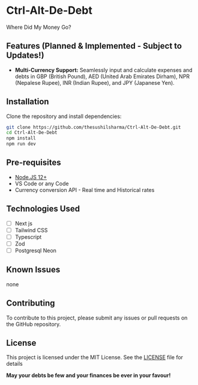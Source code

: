 # Ctrl-Alt-De-Debt
Where Did My Money Go?

## Features (Planned & Implemented - Subject to Updates!)

* **Multi-Currency Support:** Seamlessly input and calculate expenses and debts in  GBP (British Pound), AED (United Arab Emirates Dirham), NPR (Nepalese Rupee), INR (Indian Rupee), and JPY (Japanese Yen).

## Installation 
Clone the repository and install dependencies:

```bash
git clone https://github.com/thesushilsharma/Ctrl-Alt-De-Debt.git
cd Ctrl-Alt-De-Debt
npm install
npm run dev
```

## Pre-requisites

- [Node.JS 12+](https://nodejs.org/en/)
- VS Code or any Code
- Currency conversion API - Real time and Historical rates 

## Technologies Used

- [ ] Next js
- [ ] Tailwind CSS
- [ ] Typescript
- [ ] Zod
- [ ] Postgresql Neon

## Known Issues

none

## Contributing

To contribute to this project, please submit any issues or pull requests on the GitHub repository.

## License

This project is licensed under the MIT License.  See the [LICENSE](LICENSE) file for details

**May your debts be few and your finances be ever in your favour!**
